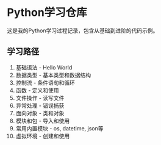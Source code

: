 # Python学习仓库

这是我的Python学习过程记录，包含从基础到进阶的代码示例。

## 学习路径
1. 基础语法 - Hello World
2. 数据类型 - 基本类型和数据结构
3. 控制流 - 条件语句和循环
4. 函数 - 定义和使用
5. 文件操作 - 读写文件
6. 异常处理 - 错误捕获
7. 面向对象 - 类和对象
8. 模块和包 - 导入和使用
9. 常用内置模块 - os, datetime, json等
10. 虚拟环境 - 创建和使用
